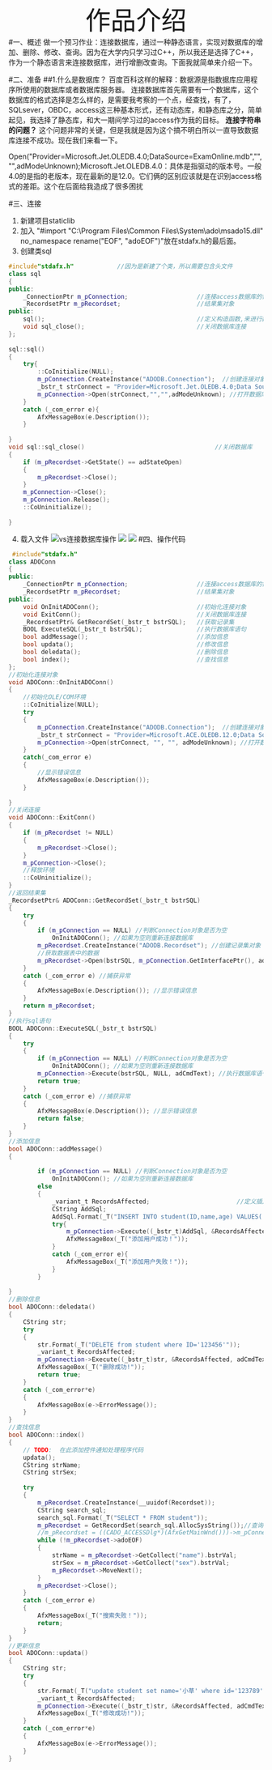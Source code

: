 <center>
<label style="font-size:50px">作品介绍<label>
</center>
#一、概述
 做一个预习作业：连接数据库，通过一种静态语言，实现对数据库的增加、删除、修改、查询。因为在大学内只学习过C++，所以我还是选择了C++，作为一个静态语言来连接数据库，进行增删改查询。下面我就简单来介绍一下。

#二、准备
##1.什么是数据库？
百度百科这样的解释：数据源是指数据库应用程序所使用的数据库或者数据库服务器。 连接数据库首先需要有一个数据库，这个数据库的格式选择是怎么样的，是需要我考察的一个点，经查找，有了，SQLsever，OBDC，access这三种基本形式，还有动态库，和静态库之分，简单起见，我选择了静态库，和大一期间学习过的access作为我的目标。
**连接字符串的问题？**
     这个问题非常的关键，但是我就是因为这个搞不明白所以一直导致数据库连接不成功。现在我们来看一下。

Open("Provider=Microsoft.Jet.OLEDB.4.0;DataSource=ExamOnline.mdb","","",adModeUnknown);Microsoft.Jet.OLEDB.4.0：具体是指驱动的版本号。一般4.0的是指的老版本，现在最新的是12.0。它们俩的区别应该就是在识别access格式的差距。这个在后面给我造成了很多困扰

#三、连接
1. 新建项目staticlib
2. 加入 
"#import "C:\Program Files\Common Files\System\ado\msado15.dll" no_namespace rename("EOF", "adoEOF")"放在stdafx.h的最后面。
3. 创建类sql
```C++
#include"stdafx.h"            //因为是新建了个类，所以需要包含头文件
class sql
{
public:
	_ConnectionPtr m_pConnection;                   //连接access数据库的链接对象
	_RecordsetPtr m_pRecordset;                     //结果集对象
public:
	sql();                                          //定义构造函数,来进行数据库连接的初始化
	void sql_close();                               //关闭数据库连接
};
 
sql::sql()
{
	try{
		::CoInitialize(NULL);
		m_pConnection.CreateInstance("ADODB.Connection");  //创建连接对象实例
		_bstr_t strConnect = "Provider=Microsoft.Jet.OLEDB.4.0;Data Source=demo1.mdb;";//连接字符串
		m_pConnection->Open(strConnect,"","",adModeUnknown); //打开数据库
	}
	catch (_com_error e){
		AfxMessageBox(e.Description());
	}
 
}
void sql::sql_close()                                    //关闭数据库
{
	if (m_pRecordset->GetState() == adStateOpen)
	{ 
		m_pRecordset->Close();
	}	
	m_pConnection->Close();
	m_pConnection.Release(); 
	::CoUninitialize();
 
}
```
4. 载入文件
![]( http://mrw.so/6lPDtC "vs连接数据库操作")
![](http://mrw.so/6sFTe3)
![]( http://mrw.so/6sFTkF)
#四、操作代码
```C++
 #include"stdafx.h"
class ADOConn
{
public:
	_ConnectionPtr m_pConnection;                   //连接access数据库的链接对象
	_RecordsetPtr m_pRecordset;                     //结果集对象
public:
	void OnInitADOConn();                           //初始化连接对象 
	void ExitConn();								//关闭数据库连接
	_RecordsetPtr& GetRecordSet(_bstr_t bstrSQL);	//获取记录集
	BOOL ExecuteSQL(_bstr_t bstrSQL);				//执行数据库语句
	bool addMessage();                              //添加信息
	bool updata();									//修改信息
	bool deledata();								//删除信息
	bool index();									//查找信息
};
//初始化连接对象
void ADOConn::OnInitADOConn()
{
	//初始化OLE/COM环境
	::CoInitialize(NULL);
	try
	{
		m_pConnection.CreateInstance("ADODB.Connection");  //创建连接对象实例
		_bstr_t strConnect = "Provider=Microsoft.ACE.OLEDB.12.0;Data Source=demo.accdb;";//连接字符串
		m_pConnection->Open(strConnect, "", "", adModeUnknown); //打开数据库
	}
	catch(_com_error e)
	{
		//显示错误信息
		AfxMessageBox(e.Description());
	}
 
}
//关闭连接
void ADOConn::ExitConn()
{
	if (m_pRecordset != NULL)
	{
		m_pRecordset->Close();
	}
	m_pConnection->Close();
	//释放环境
	::CoUninitialize();
}
//返回结果集
_RecordsetPtr& ADOConn::GetRecordSet(_bstr_t bstrSQL)
{
	try
	{
		if (m_pConnection == NULL) //判断Connection对象是否为空
			OnInitADOConn(); //如果为空则重新连接数据库
		m_pRecordset.CreateInstance("ADODB.Recordset"); //创建记录集对象
		//获取数据表中的数据
		m_pRecordset->Open(bstrSQL, m_pConnection.GetInterfacePtr(), adOpenDynamic, adLockOptimistic, adCmdText);
	}
	catch (_com_error e) //捕获异常
	{
		AfxMessageBox(e.Description()); //显示错误信息
	}
	return m_pRecordset;
}
//执行sql语句
BOOL ADOConn::ExecuteSQL(_bstr_t bstrSQL)
{
	try
	{
		if (m_pConnection == NULL) //判断Connection对象是否为空
			OnInitADOConn(); //如果为空则重新连接数据库
		m_pConnection->Execute(bstrSQL, NULL, adCmdText); //执行数据库语句
		return true;
	}
	catch (_com_error e) //捕获异常
	{
		AfxMessageBox(e.Description()); //显示错误信息
		return false;
	}
}
//添加信息
bool ADOConn::addMessage()
{
	
		if (m_pConnection == NULL) //判断Connection对象是否为空
			OnInitADOConn(); //如果为空则重新连接数据库
		else
		{
			_variant_t RecordsAffected;                        //定义插入对象
			CString AddSql;
			AddSql.Format(_T("INSERT INTO student(ID,name,age) VALUES('123457','小白',12)"));//执行sql语句
			try{
				m_pConnection->Execute((_bstr_t)AddSql, &RecordsAffected, adCmdText);
				AfxMessageBox(_T("添加用户成功！"));
			}
			catch (_com_error e){
				AfxMessageBox(_T("添加用户失败！"));
			}
		}
	
}
//删除信息
bool ADOConn::deledata()
{
	CString str;
	try
	{
		str.Format(_T("DELETE from student where ID='123456'"));
		_variant_t RecordsAffected;
		m_pConnection->Execute((_bstr_t)str, &RecordsAffected, adCmdText);
		AfxMessageBox(_T("删除成功!"));
		return true;
	}
	catch (_com_error*e)
	{
		AfxMessageBox(e->ErrorMessage());
	}
}
//查找信息
bool ADOConn::index()
{
	// TODO:  在此添加控件通知处理程序代码
	updata();
	CString strName;
	CString strSex;
 
	try
	{
		m_pRecordset.CreateInstance(__uuidof(Recordset));
		CString search_sql;
		search_sql.Format(_T("SELECT * FROM student"));
		m_pRecordset = GetRecordSet(search_sql.AllocSysString());//查询结果集
		//m_pRecordset = ((CADO_ACCESSDlg*)(AfxGetMainWnd()))->m_pConnection->Execute(search_sql.AllocSysString(), NULL, adCmdText);
		while (!m_pRecordset->adoEOF)
		{
			strName = m_pRecordset->GetCollect("name").bstrVal;
			strSex = m_pRecordset->GetCollect("sex").bstrVal;
			m_pRecordset->MoveNext();
		}
		m_pRecordset->Close();
	}
	catch (_com_error e)
	{
		AfxMessageBox(_T("搜索失败！"));
		return;
	}
}
//更新信息
bool ADOConn::updata()
{
	CString str;
	try
	{
		str.Format(_T("update student set name='小草' where id='123789'"));
		_variant_t RecordsAffected;
		m_pConnection->Execute((_bstr_t)str, &RecordsAffected, adCmdText);
		AfxMessageBox(_T("修改成功!"));
	}
	catch (_com_error*e)
	{
		AfxMessageBox(e->ErrorMessage());
	}
}
```

